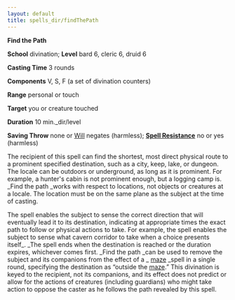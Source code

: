 ```yaml
---
layout: default
title: spells_dir/findThePath
---
```

 **Find the Path**

**School** divination; **Level** bard 6, cleric 6, druid 6

**Casting Time** 3 rounds

**Components** V, S, F (a set of divination counters)

**Range** personal or touch

**Target** you or creature touched

**Duration** 10 min._dir/level

**Saving Throw** none or [Will](../../combat#_will) negates (harmless); **[Spell Resistance](../../glossary#_spell-resistance)** no or yes (harmless)

The recipient of this spell can find the shortest, most direct physical route to a prominent specified destination, such as a city, keep, lake, or dungeon. The locale can be outdoors or underground, as long as it is prominent. For example, a hunter's cabin is not prominent enough, but a logging camp is. _Find the path _works with respect to locations, not objects or creatures at a locale. The location must be on the same plane as the subject at the time of casting.

The spell enables the subject to sense the correct direction that will eventually lead it to its destination, indicating at appropriate times the exact path to follow or physical actions to take. For example, the spell enables the subject to sense what cavern corridor to take when a choice presents itself_. _The spell ends when the destination is reached or the duration expires, whichever comes first. _Find the path _can be used to remove the subject and its companions from the effect of a _ [maze](../maze#_maze) _spell in a single round, specifying the destination as “outside the [maze](../maze#_maze).” This divination is keyed to the recipient, not its companions, and its effect does not predict or allow for the actions of creatures (including guardians) who might take action to oppose the caster as he follows the path revealed by this spell.

